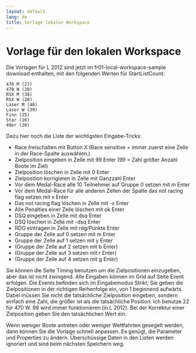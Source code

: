 ```yaml
---
layout: default
lang: de
title: Vorlage lokaler Workspace
---
```


<h1>Vorlage für den lokalen Workspace</h1>

Die Vorlagen für L 2012 sind jetzt im fr01-local-workspace-sample download 
enthalten, mit den folgenden Werten für StartListCount:
```
470 M (27)
470 W (20)
RSX M (38)
RSX W (28)
Laser M (48)
Laser W (39)
Finn (25)
Star (16)
49er (20)
```

Dazu hier noch die Liste der wichtigsten Eingabe-Tricks:

- Race freischalten mit Button X (Race sensitive = immer zuerst eine Zelle in der Race-Spalte auswählen.)
- Zielposition eingeben in Zelle mit 99 Enter (99 = Zahl größer Anzahl Boote im Ziel)
- Zielposition löschen in Zelle mit 0 Enter
- Zielposition korrigieren in Zelle mit Ganzzahl Enter
- Vor dem Medal-Race alle 10 Teilnehmer auf Gruppe 0 setzen mit m Enter
- Vor dem Medal-Race für alle anderen Zellen der Spalte das not racing flag setzen mit x Enter
- Das not racing flag löschen in Zelle mit -x Enter
- Alle Penalties einer Zelle löschen mit ok Enter
- DSQ eingeben in Zelle mit dsq Enter
- DSQ löschen in Zelle mit -dsq Enter
- RDG eintragen in Zelle mit rdg/Punkte Enter
- Gruppe der Zelle auf 0 setzen mit m Enter
- Gruppe der Zelle auf 1 setzen mit y Enter
- (Gruppe der Zelle auf 2 setzen mit b Enter)
- (Gruppe der Zelle auf 3 setzen mit r Enter)
- (Gruppe der Zelle auf 4 setzen mit g Enter)

Sie können die Seite Timing benutzen um die Zielpositionen einzugeben, 
aber das ist nicht zwingend. 
Alle Eingaben können im Grid auf Seite Event erfolgen. 
Die Events befinden sich im Eingabemodus Strikt; 
Sie geben die Zielpositionen in der richtigen Reihenfolge ein, von 1 beginnend aufwärts.
Dabei müssen Sie nicht die tatsächliche Zielposition eingeben,
sondern einfach eine Zahl, die größer ist als die tatsächliche Position. 
Ich benutze 22 für 470 W. 99 wird immer funktionieren (in L 2012).
Bei der Korrektur einer Zielposition geben Sie den tatsächlichen Wert ein.

Wenn weniger Boote antreten oder weniger Wettfahrten gesegelt werden, 
dann können Sie die Vorlage schnell anpassen. 
Es genügt, die Parameter und Properties zu ändern. 
Überschüssige Daten in den Listen werden ignoriert und sind beim nächsten Speichern weg.

